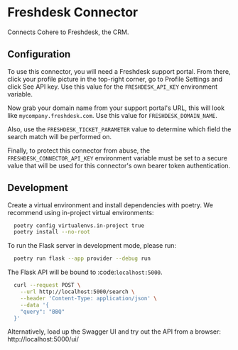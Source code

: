 # Freshdesk Connector

Connects Cohere to Freshdesk, the CRM.

## Configuration

To use this connector, you will need a Freshdesk support portal. From there, click your profile picture
in the top-right corner, go to Profile Settings and click See API key. Use this value for the
`FRESHDESK_API_KEY` environment variable.

Now grab your domain name from your support portal's URL, this will look like `mycompany.freshdesk.com`.
Use this value for `FRESHDESK_DOMAIN_NAME`.

Also, use the `FRESHDESK_TICKET_PARAMETER` value to determine which field the search match will be performed on.

Finally, to protect this connector from abuse, the `FRESHDESK_CONNECTOR_API_KEY` environment variable must be set to a secure value that will be used for this connector's own bearer token authentication.

## Development

Create a virtual environment and install dependencies with poetry. We recommend using in-project virtual environments:

```bash
  poetry config virtualenvs.in-project true
  poetry install --no-root
```

To run the Flask server in development mode, please run:

```bash
  poetry run flask --app provider --debug run
```

The Flask API will be bound to :code:`localhost:5000`.

```bash
  curl --request POST \
    --url http://localhost:5000/search \
    --header 'Content-Type: application/json' \
    --data '{
    "query": "BBQ"
  }'
```

Alternatively, load up the Swagger UI and try out the API from a browser: http://localhost:5000/ui/
